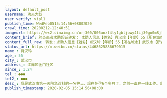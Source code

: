 ```yaml
---
layout: default_post
username: 功夫大叔
user_verify: vipl1
publish_time: WedFeb0515:14:56+08002020
crawl_time: 20200212-12:40:51
imageurl: https://wx2.sinaimg.cn/orj360/006unzl4ly1gbljowy4tij30go0m8jte.jpg,https://wx3.sinaimg.cn/orj360/006unzl4ly1gbljoy0f5lj32ao328u0x.jpg,https://wx4.sinaimg.cn/orj360/006unzl4ly1gbljowi9c4j32ao328e82.jpg,https://wx3.sinaimg.cn/orj360/006unzl4ly1gbljozn61ij32ao328hdu.jpg
content_brief: 肺炎患者求助超话转发： 求助人信息【姓名】肖汉玲【年龄】55【所在城市】武汉市【所在小区、社区】江岸区金门社区【患病时间】1.24【联系方式】●●●【其他紧急联系人】●●●【病情描述】我是武汉市第一医院急诊科的一名护士，现在怀孕6个多月了，之前一直在一线工作。现 ...全文
content_full_raw: 转发：求助人信息【姓名】肖汉玲【年龄】55【所在城市】武汉市【所在小区、社区】江岸区金门社区【患病时间】1.24【联系方式】●●●【其他紧急联系人】●●●【病情描述】我是武汉市第一医院急诊科的一名护士，现在怀孕6个多月了，之前一直在一线工作。现在我的妈妈和老公都感染了新型冠状病毒。我的妈妈，肖汉玲，女，55岁，于1月24号发病1月27号在武汉市第六医院CT检测显示双肺磨玻璃样改变，重度感染。我们先后辗转于武汉市各大医院均表示没有床位不能收治，所属的金门社区及西马街道只说让我们回家等待通知。妈妈于2月1号晚被送至江岸区临时隔离点隔离，虽然三餐有人送，但是没有任何医疗救护措施，从发病到现在持续发热已经13天了，妈妈身体每况愈下，现在已经发展到了严重呼吸困难，血氧饱和度只有73%，无法下床，属于危重症了，急需呼吸机辅助呼吸，但是医院必须要核酸检测阳性才能收治入院，她的检测结果最快明天或者后天才能出来，现在病情还在不断加重，不知道还等不等得到明天。我爸爸也是这么多天一直奔走在医院和社区，本来身体不太好患有高血压，家里还有一个91岁老年痴呆生活不能自理的爷爷需要他的照顾，实在是没有办法了，恳请大家能够帮帮忙，救救我妈妈！！联系电话彭光华●●●彭昱婕●●●#肺炎患者求助##抗击新型肺炎我们在行动##武汉加油#
status_url: https://m.weibo.cn/status/4468625886679015
name_: 肖汉玲
age_: 55
city_: 武汉市
address_: 江岸区金门社区
since_: 1.24
tel_: ●●●
tel2_: ●●●
desc_: 我是武汉市第一医院急诊科的一名护士，现在怀孕6个多月了，之前一直在一线工作。现在我的妈妈和老公都感染了新型冠状病毒。我的妈妈，肖汉玲，女，55岁，于1月24号发病1月27号在武汉市第六医院CT检测显示双肺磨玻璃样改变，重度感染。我们先后辗转于武汉市各大医院均表示没有床位不能收治，所属的金门社区及西马街道只说让我们回家等待通知。妈妈于2月1号晚被送至江岸区临时隔离点隔离，虽然三餐有人送，但是没有任何医疗救护措施，从发病到现在持续发热已经13天了，妈妈身体每况愈下，现在已经发展到了严重呼吸困难，血氧饱和度只有73%，无法下床，属于危重症了，急需呼吸机辅助呼吸，但是医院必须要核酸检测阳性才能收治入院，她的检测结果最快明天或者后天才能出来，现在病情还在不断加重，不知道还等不等得到明天。我爸爸也是这么多天一直奔走在医院和社区，本来身体不太好患有高血压，家里还有一个91岁老年痴呆生活不能自理的爷爷需要他的照顾，实在是没有办法了，恳请大家能够帮帮忙，救救我妈妈！！联系电话彭光华●●●彭昱婕●●●#肺炎患者求助##抗击新型肺炎我们在行动##武汉加油#
publish_timestamp: 2020-02-05 15:14:56+08:00
---
```

